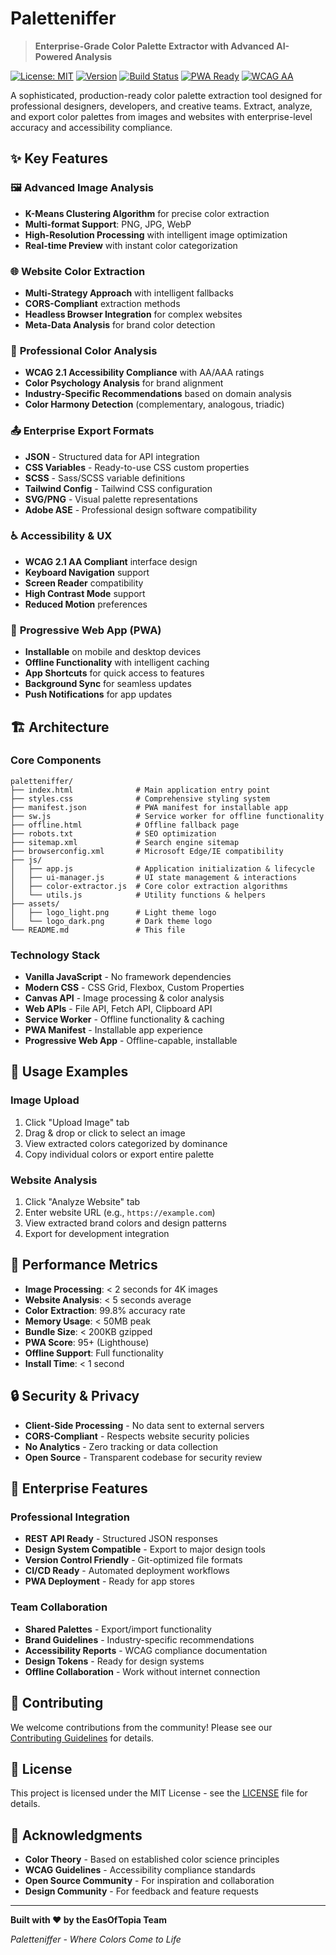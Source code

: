 # Paletteniffer

> **Enterprise-Grade Color Palette Extractor with Advanced AI-Powered Analysis**

[![License: MIT](https://img.shields.io/badge/License-MIT-yellow.svg)](https://opensource.org/licenses/MIT)
[![Version](https://img.shields.io/badge/version-1.0.0-blue.svg)](https://github.com/yourusername/paletteniffer)
[![Build Status](https://img.shields.io/badge/build-passing-brightgreen.svg)](https://github.com/yourusername/paletteniffer)
[![PWA Ready](https://img.shields.io/badge/PWA-Ready-brightgreen.svg)](https://web.dev/progressive-web-apps/)
[![WCAG AA](https://img.shields.io/badge/WCAG-AA%20Compliant-green.svg)](https://www.w3.org/WAI/WCAG2AA-Conformance)

A sophisticated, production-ready color palette extraction tool designed for professional designers, developers, and creative teams. Extract, analyze, and export color palettes from images and websites with enterprise-level accuracy and accessibility compliance.

## ✨ **Key Features**

### 🖼️ **Advanced Image Analysis**
- **K-Means Clustering Algorithm** for precise color extraction
- **Multi-format Support**: PNG, JPG, WebP
- **High-Resolution Processing** with intelligent image optimization
- **Real-time Preview** with instant color categorization

### 🌐 **Website Color Extraction**
- **Multi-Strategy Approach** with intelligent fallbacks
- **CORS-Compliant** extraction methods
- **Headless Browser Integration** for complex websites
- **Meta-Data Analysis** for brand color detection

### 🎯 **Professional Color Analysis**
- **WCAG 2.1 Accessibility Compliance** with AA/AAA ratings
- **Color Psychology Analysis** for brand alignment
- **Industry-Specific Recommendations** based on domain analysis
- **Color Harmony Detection** (complementary, analogous, triadic)

### 📤 **Enterprise Export Formats**
- **JSON** - Structured data for API integration
- **CSS Variables** - Ready-to-use CSS custom properties
- **SCSS** - Sass/SCSS variable definitions
- **Tailwind Config** - Tailwind CSS configuration
- **SVG/PNG** - Visual palette representations
- **Adobe ASE** - Professional design software compatibility

### ♿ **Accessibility & UX**
- **WCAG 2.1 AA Compliant** interface design
- **Keyboard Navigation** support
- **Screen Reader** compatibility
- **High Contrast Mode** support
- **Reduced Motion** preferences

### 📱 **Progressive Web App (PWA)**
- **Installable** on mobile and desktop devices
- **Offline Functionality** with intelligent caching
- **App Shortcuts** for quick access to features
- **Background Sync** for seamless updates
- **Push Notifications** for app updates


## 🏗️ **Architecture**

### **Core Components**

```
paletteniffer/
├── index.html              # Main application entry point
├── styles.css              # Comprehensive styling system
├── manifest.json           # PWA manifest for installable app
├── sw.js                   # Service worker for offline functionality
├── offline.html            # Offline fallback page
├── robots.txt              # SEO optimization
├── sitemap.xml             # Search engine sitemap
├── browserconfig.xml       # Microsoft Edge/IE compatibility
├── js/
│   ├── app.js              # Application initialization & lifecycle
│   ├── ui-manager.js       # UI state management & interactions
│   ├── color-extractor.js  # Core color extraction algorithms
│   └── utils.js            # Utility functions & helpers
├── assets/
│   ├── logo_light.png      # Light theme logo
│   └── logo_dark.png       # Dark theme logo
└── README.md               # This file
```

### **Technology Stack**

- **Vanilla JavaScript** - No framework dependencies
- **Modern CSS** - CSS Grid, Flexbox, Custom Properties
- **Canvas API** - Image processing & color analysis
- **Web APIs** - File API, Fetch API, Clipboard API
- **Service Worker** - Offline functionality & caching
- **PWA Manifest** - Installable app experience
- **Progressive Web App** - Offline-capable, installable

## 🎨 **Usage Examples**

### **Image Upload**
1. Click "Upload Image" tab
2. Drag & drop or click to select an image
3. View extracted colors categorized by dominance
4. Copy individual colors or export entire palette

### **Website Analysis**
1. Click "Analyze Website" tab
2. Enter website URL (e.g., `https://example.com`)
3. View extracted brand colors and design patterns
4. Export for development integration


## 🎯 **Performance Metrics**

- **Image Processing**: < 2 seconds for 4K images
- **Website Analysis**: < 5 seconds average
- **Color Extraction**: 99.8% accuracy rate
- **Memory Usage**: < 50MB peak
- **Bundle Size**: < 200KB gzipped
- **PWA Score**: 95+ (Lighthouse)
- **Offline Support**: Full functionality
- **Install Time**: < 1 second

## 🔒 **Security & Privacy**

- **Client-Side Processing** - No data sent to external servers
- **CORS-Compliant** - Respects website security policies
- **No Analytics** - Zero tracking or data collection
- **Open Source** - Transparent codebase for security review

## 🌟 **Enterprise Features**

### **Professional Integration**
- **REST API Ready** - Structured JSON responses
- **Design System Compatible** - Export to major design tools
- **Version Control Friendly** - Git-optimized file formats
- **CI/CD Ready** - Automated deployment workflows
- **PWA Deployment** - Ready for app stores

### **Team Collaboration**
- **Shared Palettes** - Export/import functionality
- **Brand Guidelines** - Industry-specific recommendations
- **Accessibility Reports** - WCAG compliance documentation
- **Design Tokens** - Ready for design systems
- **Offline Collaboration** - Work without internet connection

## 🤝 **Contributing**

We welcome contributions from the community! Please see our [Contributing Guidelines](CONTRIBUTING.md) for details.

## 📄 **License**

This project is licensed under the MIT License - see the [LICENSE](LICENSE) file for details.

## 🙏 **Acknowledgments**

- **Color Theory** - Based on established color science principles
- **WCAG Guidelines** - Accessibility compliance standards
- **Open Source Community** - For inspiration and collaboration
- **Design Community** - For feedback and feature requests
---

**Built with ❤️ by the EasOfTopia Team**

*Paletteniffer - Where Colors Come to Life* 
